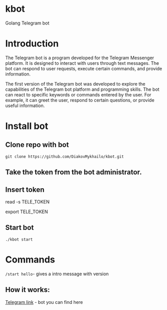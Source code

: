 # kbot
Golang Telegram bot

# Introduction 

The Telegram bot is a program developed for the Telegram Messenger platform. It is designed to interact with users through text messages. The bot can respond to user requests, execute certain commands, and provide information.

The first version of the Telegram bot was developed to explore the capabilities of the Telegram bot platform and programming skills. The bot can react to specific keywords or commands entered by the user. For example, it can greet the user, respond to certain questions, or provide useful information.

# Install bot

 ## Clone repo with bot

    git clone https://github.com/DiakovMykhailo/kbot.git


 ## Take the token from the bot administrator.

 
 ## Insert  token
 read -s TELE_TOKEN

 export TELE_TOKEN


 ## Start bot

    ./kbot start



# Commands

 `/start hello`- gives a intro message with version

## How it works:

[Telegram link](https://t.me/diakovmykhailo_bot) - bot you can find here
